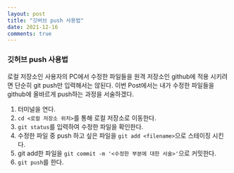 ```yaml
---
layout: post
title: "깃버브 push 사용법"
date: 2021-12-16
comments: true
---
```


### 깃허브 push 사용법
 로컬 저장소인 사용자의 PC에서 수정한 파일들을 원격 저장소인 github에 적용 시키려면 단순히 git push만 입력해서는 않된다.
 이번 Post에서는 내가 수정한 파일들을 github에 올바르게 push하는 과정을 서술하겠다.
1. 터미널을 연다.
2. `cd <로컬 저장소 위치>`를 통해 로컬 저장소로 이동한다.
3. `git status`를 입력하여 수정한 파일을 확인한다.
4. 수정한 파일 중 push 하고 싶은 파일을 `git add <filename>`으로 스테이징 시킨다.
5. git add한 파일을 `git commit -m '<수정한 부분에 대한 서술>'`으로 커밋한다.
6. `git push`를 한다.
